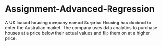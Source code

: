 # Assignment-Advanced-Regression
A US-based housing company named Surprise Housing has decided to enter the Australian market. The company uses data analytics to purchase houses at a price below their actual values and flip them on at a higher price.
